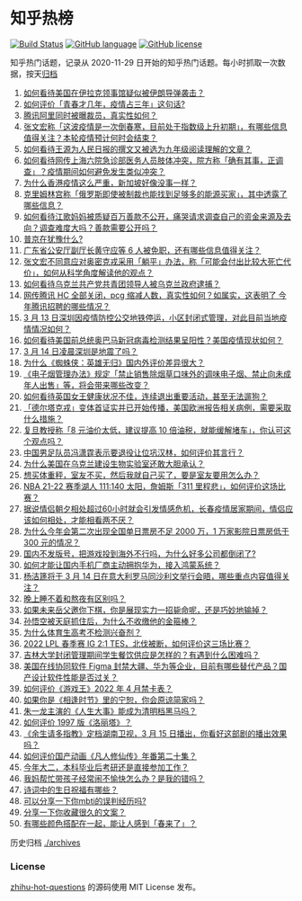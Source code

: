 # 知乎热榜
[![Build Status](https://github.com/ToWeLong/zhihu-hot-questions/workflows/CI/badge.svg)](https://github.com/ToWeLong/zhihu-hot-questions/actions)
[![GitHub language](https://img.shields.io/badge/language-golang-orange.svg)](https://golang.org/)
[![GitHub license](https://img.shields.io/github/license/ToWeLong/zhihu-hot-questions)](https://github.com/ToWeLong/zhihu-hot-questions/blob/main/LICENSE)

知乎热门话题，记录从 2020-11-29 日开始的知乎热门话题。每小时抓取一次数据，按天[归档](./archives)

<!-- BEGIN -->

1. [如何看待美国在伊拉克领事馆疑似被伊朗导弹袭击？](https://www.zhihu.com/question/521642119)
1. [如何评价「青春才几年，疫情占三年」这句话?](https://www.zhihu.com/question/521422260)
1. [腾讯阿里同时被曝裁员，真实性如何？](https://www.zhihu.com/question/521729036)
1. [张文宏称「这波疫情是一次倒春寒，目前处于指数级上升初期」，有哪些信息值得关注？本轮疫情预计何时会结束？](https://www.zhihu.com/question/521802964)
1. [如何看待王源为人民日报的撰文又被选为九年级阅读理解的文章？](https://www.zhihu.com/question/521453123)
1. [如何看待网传上海六院急诊部医务人员肢体冲突，院方称「确有其事，正调查」？疫情期间如何避免发生类似冲突？](https://www.zhihu.com/question/521711098)
1. [为什么香港疫情这么严重，新加坡好像没事一样？](https://www.zhihu.com/question/520452393)
1. [克里姆林宫称「俄罗斯即使被制裁也能找到足够多的能源买家」，其中透露了哪些信息？](https://www.zhihu.com/question/521230004)
1. [如何看待江歌妈妈被质疑百万善款不公开，痛哭请求调查自己的资金来源及去向？调查难度大吗？善款需要公开吗？](https://www.zhihu.com/question/521813130)
1. [普京在犹豫什么?](https://www.zhihu.com/question/521494397)
1. [广东省公安厅副厅长黄守应等 6 人被免职，还有哪些信息值得关注？](https://www.zhihu.com/question/521654078)
1. [张文宏不同意应对奥密克戎采用「躺平」办法，称「可能会付出比较大死亡代价」，如何从科学角度解读他的观点？](https://www.zhihu.com/question/521476485)
1. [如何看待乌克兰共产党共青团领导人被乌克兰政府逮捕？](https://www.zhihu.com/question/520906123)
1. [网传腾讯 HC 全部关闭，pcg 缩减人数，真实性如何？如属实，这表明了 今年腾讯招聘的哪些情况？](https://www.zhihu.com/question/518032671)
1. [3 月 13 日深圳因疫情防控公交地铁停运，小区封闭式管理，对此目前当地疫情情况如何？](https://www.zhihu.com/question/521719982)
1. [如何看待美国前总统奥巴马新冠病毒检测结果呈阳性？美国疫情现状如何？](https://www.zhihu.com/question/521801200)
1. [3 月 14 日凌晨深圳是地震了吗？](https://www.zhihu.com/question/521796007)
1. [为什么《蜘蛛侠：英雄无归》国内外评价差异很大？](https://www.zhihu.com/question/521626018)
1. [《电子烟管理办法》规定「禁止销售除烟草口味外的调味电子烟、禁止向未成年人出售」等，将会带来哪些改变？](https://www.zhihu.com/question/521457562)
1. [如何看待英国女王健康状况不佳，连续退出重要活动，甚至无法遛狗？](https://www.zhihu.com/question/521719769)
1. [「德尔塔克戎」变体首证实并已开始传播，美国欧洲报告相关病例，需要采取什么措施？](https://www.zhihu.com/question/521811104)
1. [复旦教授称「8 元油价太低，建议提高 10 倍油税，就能缓解堵车」，你认可这个观点吗？](https://www.zhihu.com/question/521827569)
1. [中国男足队员冯潇霆表示要退役让位巩汉林，如何评价其言行？](https://www.zhihu.com/question/521803594)
1. [为什么美国在乌克兰建设生物实验室还敢大胆承认？](https://www.zhihu.com/question/520925375)
1. [想买体重秤，室友不买，然后我就自己买了，要是室友要用怎么办？](https://www.zhihu.com/question/321616941)
1. [NBA 21-22 赛季湖人 111:140 太阳，詹姆斯「311 里程悲」，如何评价这场比赛？](https://www.zhihu.com/question/521804800)
1. [据说情侣朝夕相处超过60小时就会引发情感危机，长春疫情居家期间，情侣应该如何相处，才能相看两不厌？](https://www.zhihu.com/question/521796473)
1. [为什么今年会第二次出现全国单日票房不足 2000 万，1 万家影院日票房低于 300 元的情况？](https://www.zhihu.com/question/521472138)
1. [国内不发版号，把游戏投到海外不行吗，为什么好多公司都倒闭了?](https://www.zhihu.com/question/521409087)
1. [如何才能让国内手机厂商主动拥抱华为，接入鸿蒙系统？](https://www.zhihu.com/question/519979844)
1. [杨洁篪将于 3 月 14 日在意大利罗马同沙利文举行会晤，哪些重点内容值得关注？](https://www.zhihu.com/question/521759739)
1. [晚上睡不着和熬夜有区别吗？](https://www.zhihu.com/question/321319806)
1. [如果未来岳父邀你下棋，你是展现实力一招毙命呢，还是巧妙地输掉？](https://www.zhihu.com/question/405841557)
1. [孙悟空被天庭抓住后，为什么不收缴他的金箍棒？](https://www.zhihu.com/question/516740230)
1. [为什么体育生高考不检测兴奋剂？](https://www.zhihu.com/question/478204524)
1. [2022 LPL 春季赛 IG 2:1 TES，北伐被断，如何评价这三场比赛？](https://www.zhihu.com/question/521721902)
1. [吉林大学封闭管理期间学生餐饮供应是怎样的？有遇到什么困难吗？](https://www.zhihu.com/question/521710401)
1. [美国在线协同软件 Figma 封禁大疆、华为等企业，目前有哪些替代产品？国产设计软件性能是否过关？](https://www.zhihu.com/question/521746806)
1. [如何评价《游戏王》2022 年 4 月禁卡表？](https://www.zhihu.com/question/521731088)
1. [如果你是《相逢时节》里的宁恕，你会原谅简家吗？](https://www.zhihu.com/question/519998007)
1. [朱一龙主演的《人生大事》能成为清明档黑马吗？](https://www.zhihu.com/question/521028890)
1. [如何评价 1997 版《洛丽塔》？](https://www.zhihu.com/question/52898958)
1. [《余生请多指教》定档湖南卫视，3 月 15 日播出，你看好这部剧的播出效果吗？](https://www.zhihu.com/question/521817470)
1. [如何评价国产动画《凡人修仙传》年番第二十集？](https://www.zhihu.com/question/521637986)
1. [今年大二，本科毕业后考研还是直接参加工作？](https://www.zhihu.com/question/521520581)
1. [我妈帮忙带孩子经常闹不愉快怎么办？是我的错吗？](https://www.zhihu.com/question/520976114)
1. [诗词中的生日祝福有哪些？](https://www.zhihu.com/question/272525479)
1. [可以分享一下你mbti的误判经历吗?](https://www.zhihu.com/question/521657674)
1. [分享一下你收藏很久的文案？](https://www.zhihu.com/question/518805868)
1. [有哪些颜色搭配在一起，能让人感到「春来了」？](https://www.zhihu.com/question/520738817)

<!-- END -->

历史归档 [./archives](./archives)


### License
[zhihu-hot-questions](https://github.com/towelong/zhihu-hot-questions) 的源码使用 MIT License 发布。